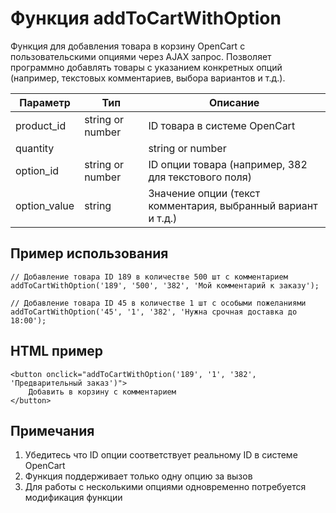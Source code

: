 # Функция addToCartWithOption
Функция для добавления товара в корзину OpenCart с пользовательскими опциями через AJAX запрос. Позволяет программно добавлять товары с указанием конкретных опций (например, текстовых комментариев, выбора вариантов и т.д.).

|Параметр|Тип|Описание|
|-|--------|---|
|product_id|string or number|ID товара в системе OpenCart|
|quantity| |string or number|Количество товара для добавления|
|option_id	|string or number|ID опции товара (например, 382 для текстового поля)|
|option_value| string|Значение опции (текст комментария, выбранный вариант и т.д.)|

## Пример использования
```
// Добавление товара ID 189 в количестве 500 шт с комментарием
addToCartWithOption('189', '500', '382', 'Мой комментарий к заказу');

// Добавление товара ID 45 в количестве 1 шт с особыми пожеланиями
addToCartWithOption('45', '1', '382', 'Нужна срочная доставка до 18:00');
```

## HTML пример
```
<button onclick="addToCartWithOption('189', '1', '382', 'Предварительный заказ')">
    Добавить в корзину с комментарием
</button>
```

## Примечания
1. Убедитесь что ID опции соответствует реальному ID в системе OpenCart
2. Функция поддерживает только одну опцию за вызов
3. Для работы с несколькими опциями одновременно потребуется модификация функции
